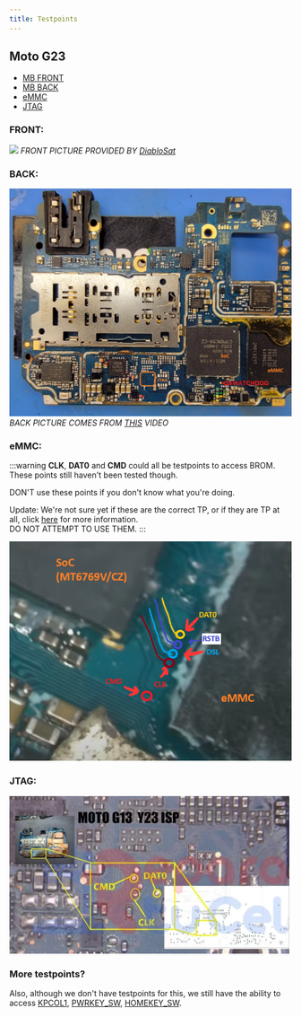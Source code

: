 ```yaml
---
title: Testpoints
---
```


## Moto G23

* [MB FRONT](#front)
* [MB BACK](#back)
* [eMMC](#emmc)
* [JTAG](#jtag)

### FRONT:
![](../files/assets/mainboard-front.png)
*FRONT PICTURE PROVIDED BY [DiabloSat](https://github.com/progzone122)*

### BACK:
![](../files/assets/mainboard-back.png)
*BACK PICTURE COMES FROM [THIS](https://www.youtube.com/watch?v=Y-8yj6qbFQ4) VIDEO*

### eMMC:
:::warning
**CLK**, **DAT0** and **CMD** could all be testpoints to access BROM.
These points still haven't been tested though.

DON'T use these points if you don't know what you're doing.

Update: We're not sure yet if these are the correct TP, or if they are TP at all, click [here](https://github.com/orgs/moto-penangf/discussions/1#discussioncomment-11779194) for more information.<br/>
DO NOT ATTEMPT TO USE THEM.
:::

![](../files/assets/eMMC_test_points.png)


### JTAG:
![](../files/assets/jtag.png)

### More testpoints?
Also, although we don't have testpoints for this, we still have the ability to access [KPCOL1](../schematic/keypad.md#kpcol1), [PWRKEY_SW](../schematic/control-if.md#pwrkey_sw), [HOMEKEY_SW](../schematic/control-if.md#homekey_sw).
